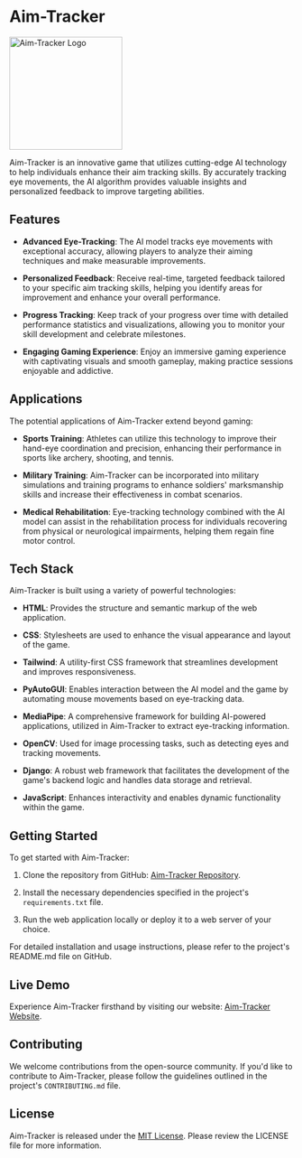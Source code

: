 # Aim-Tracker

<img src="http://dhruvkej9.pythonanywhere.com/Assets/Black%20Vintage%20Artemis%20Archery%20Logo%20Design%20template%20(1).png" alt="Aim-Tracker Logo" height="200px" width="200px">

Aim-Tracker is an innovative game that utilizes cutting-edge AI technology to help individuals enhance their aim tracking skills. By accurately tracking eye movements, the AI algorithm provides valuable insights and personalized feedback to improve targeting abilities.

## Features

- **Advanced Eye-Tracking**: The AI model tracks eye movements with exceptional accuracy, allowing players to analyze their aiming techniques and make measurable improvements.

- **Personalized Feedback**: Receive real-time, targeted feedback tailored to your specific aim tracking skills, helping you identify areas for improvement and enhance your overall performance.

- **Progress Tracking**: Keep track of your progress over time with detailed performance statistics and visualizations, allowing you to monitor your skill development and celebrate milestones.

- **Engaging Gaming Experience**: Enjoy an immersive gaming experience with captivating visuals and smooth gameplay, making practice sessions enjoyable and addictive.

## Applications

The potential applications of Aim-Tracker extend beyond gaming:

- **Sports Training**: Athletes can utilize this technology to improve their hand-eye coordination and precision, enhancing their performance in sports like archery, shooting, and tennis.

- **Military Training**: Aim-Tracker can be incorporated into military simulations and training programs to enhance soldiers' marksmanship skills and increase their effectiveness in combat scenarios.

- **Medical Rehabilitation**: Eye-tracking technology combined with the AI model can assist in the rehabilitation process for individuals recovering from physical or neurological impairments, helping them regain fine motor control.

## Tech Stack

Aim-Tracker is built using a variety of powerful technologies:

- **HTML**: Provides the structure and semantic markup of the web application.

- **CSS**: Stylesheets are used to enhance the visual appearance and layout of the game.

- **Tailwind**: A utility-first CSS framework that streamlines development and improves responsiveness.

- **PyAutoGUI**: Enables interaction between the AI model and the game by automating mouse movements based on eye-tracking data.

- **MediaPipe**: A comprehensive framework for building AI-powered applications, utilized in Aim-Tracker to extract eye-tracking information.

- **OpenCV**: Used for image processing tasks, such as detecting eyes and tracking movements.

- **Django**: A robust web framework that facilitates the development of the game's backend logic and handles data storage and retrieval.

- **JavaScript**: Enhances interactivity and enables dynamic functionality within the game.

## Getting Started

To get started with Aim-Tracker:

1. Clone the repository from GitHub: [Aim-Tracker Repository](https://github.com/dhruvkej9/Aim-Tracker).

2. Install the necessary dependencies specified in the project's `requirements.txt` file.

3. Run the web application locally or deploy it to a web server of your choice.

For detailed installation and usage instructions, please refer to the project's README.md file on GitHub.

## Live Demo

Experience Aim-Tracker firsthand by visiting our website: [Aim-Tracker Website](http://dhruvkej9.pythonanywhere.com/).

## Contributing

We welcome contributions from the open-source community. If you'd like to contribute to Aim-Tracker, please follow the guidelines outlined in the project's `CONTRIBUTING.md` file.

## License

Aim-Tracker is released under the [MIT License](https://opensource.org/licenses/MIT). Please review the LICENSE file for more information.
